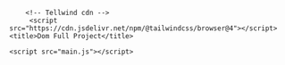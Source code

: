 <!DOCTYPE html>
<html lang="en">
<head>
    <meta charset="UTF-8">
    <meta name="viewport" content="width=device-width, initial-scale=1.0">
        <link href="https://cdn.jsdelivr.net/npm/daisyui@5" rel="stylesheet" type="text/css" />


        <!-- Tellwind cdn -->
         <script src="https://cdn.jsdelivr.net/npm/@tailwindcss/browser@4"></script>
    <title>Dom Full Project</title>

</head>
<body>
   
    <script src="main.js"></script>
    
</body>
</html>